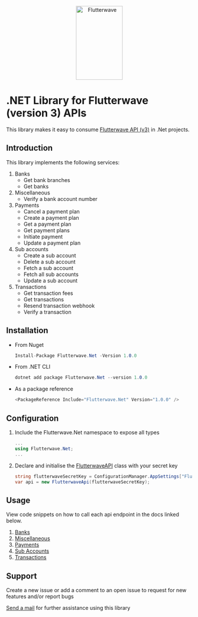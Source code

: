 <p align="center">
    <img title="Flutterwave" height="200" src="https://flutterwave.com/images/logo-colored.svg" width="50%"/>
</p>

# .NET Library for Flutterwave (version 3) APIs
This library makes it easy to consume [Flutterwave API (v3)](https://developer.flutterwave.com/reference#introduction-1) in .Net projects.

## Introduction
This library implements the following services:
1. Banks
    * Get bank branches
    * Get banks
2. Miscellaneous
    * Verify a bank account number
3. Payments
    * Cancel a payment plan
    * Create a payment plan
    * Get a payment plan
    * Get payment plans
    * Initiate payment
    * Update a payment plan
4. Sub accounts
    * Create a sub account
    * Delete a sub account
    * Fetch a sub account
    * Fetch all sub accounts
    * Update a sub account
5. Transactions
    * Get transaction fees
    * Get transactions
    * Resend transaction webhook
    * Verify a transaction
    
## Installation
* From Nuget <br/>
    ```c#
    Install-Package Flutterwave.Net -Version 1.0.0
    ```
* From .NET CLI
    ```c#
    dotnet add package Flutterwave.Net --version 1.0.0
    ```
* As a package reference
    ```c#
    <PackageReference Include="Flutterwave.Net" Version="1.0.0" />
    ```
    
## Configuration
1. Include the Flutterwave.Net namespace to expose all types
    ```c#
    ...
    using Flutterwave.Net;
    ...
    ```
2. Declare and initialise the [FlutterwaveAPI](src/flutterwave-dotnet/FlutterwaveApi.cs) class with your secret key
    ```c#
    string flutterwaveSecretKey = ConfigurationManager.AppSettings["FlutterwaveSecretKey"];
    var api = new FlutterwaveApi(flutterwaveSecretKey);
    ```

## Usage
View code snippets on how to call each api endpoint in the docs linked below. 
1. [Banks](/docs/Banks.md)
2. [Miscellaneous](/docs/Miscellaneous.md)
3. [Payments](/docs/Payments.md)
4. [Sub Accounts](/docs/SubAccounts.md)
5. [Transactions](/docs/Transactions.md)

## Support
Create a new issue or add a comment to an open issue to request for new features and/or report bugs

[Send a mail](mailto:hello@egahi.so) for further assistance using this library

